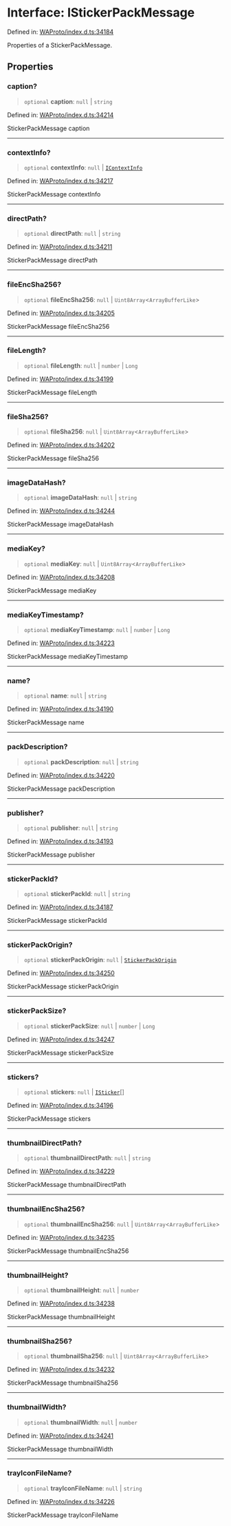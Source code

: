 # Interface: IStickerPackMessage

Defined in: [WAProto/index.d.ts:34184](https://github.com/Fokusdotid/bail/blob/3856b89f13bbe82f2e10396a28cd4ef2089de845/WAProto/index.d.ts#L34184)

Properties of a StickerPackMessage.

## Properties

### caption?

> `optional` **caption**: `null` \| `string`

Defined in: [WAProto/index.d.ts:34214](https://github.com/Fokusdotid/bail/blob/3856b89f13bbe82f2e10396a28cd4ef2089de845/WAProto/index.d.ts#L34214)

StickerPackMessage caption

***

### contextInfo?

> `optional` **contextInfo**: `null` \| [`IContextInfo`](../../../interfaces/IContextInfo.md)

Defined in: [WAProto/index.d.ts:34217](https://github.com/Fokusdotid/bail/blob/3856b89f13bbe82f2e10396a28cd4ef2089de845/WAProto/index.d.ts#L34217)

StickerPackMessage contextInfo

***

### directPath?

> `optional` **directPath**: `null` \| `string`

Defined in: [WAProto/index.d.ts:34211](https://github.com/Fokusdotid/bail/blob/3856b89f13bbe82f2e10396a28cd4ef2089de845/WAProto/index.d.ts#L34211)

StickerPackMessage directPath

***

### fileEncSha256?

> `optional` **fileEncSha256**: `null` \| `Uint8Array`\<`ArrayBufferLike`\>

Defined in: [WAProto/index.d.ts:34205](https://github.com/Fokusdotid/bail/blob/3856b89f13bbe82f2e10396a28cd4ef2089de845/WAProto/index.d.ts#L34205)

StickerPackMessage fileEncSha256

***

### fileLength?

> `optional` **fileLength**: `null` \| `number` \| `Long`

Defined in: [WAProto/index.d.ts:34199](https://github.com/Fokusdotid/bail/blob/3856b89f13bbe82f2e10396a28cd4ef2089de845/WAProto/index.d.ts#L34199)

StickerPackMessage fileLength

***

### fileSha256?

> `optional` **fileSha256**: `null` \| `Uint8Array`\<`ArrayBufferLike`\>

Defined in: [WAProto/index.d.ts:34202](https://github.com/Fokusdotid/bail/blob/3856b89f13bbe82f2e10396a28cd4ef2089de845/WAProto/index.d.ts#L34202)

StickerPackMessage fileSha256

***

### imageDataHash?

> `optional` **imageDataHash**: `null` \| `string`

Defined in: [WAProto/index.d.ts:34244](https://github.com/Fokusdotid/bail/blob/3856b89f13bbe82f2e10396a28cd4ef2089de845/WAProto/index.d.ts#L34244)

StickerPackMessage imageDataHash

***

### mediaKey?

> `optional` **mediaKey**: `null` \| `Uint8Array`\<`ArrayBufferLike`\>

Defined in: [WAProto/index.d.ts:34208](https://github.com/Fokusdotid/bail/blob/3856b89f13bbe82f2e10396a28cd4ef2089de845/WAProto/index.d.ts#L34208)

StickerPackMessage mediaKey

***

### mediaKeyTimestamp?

> `optional` **mediaKeyTimestamp**: `null` \| `number` \| `Long`

Defined in: [WAProto/index.d.ts:34223](https://github.com/Fokusdotid/bail/blob/3856b89f13bbe82f2e10396a28cd4ef2089de845/WAProto/index.d.ts#L34223)

StickerPackMessage mediaKeyTimestamp

***

### name?

> `optional` **name**: `null` \| `string`

Defined in: [WAProto/index.d.ts:34190](https://github.com/Fokusdotid/bail/blob/3856b89f13bbe82f2e10396a28cd4ef2089de845/WAProto/index.d.ts#L34190)

StickerPackMessage name

***

### packDescription?

> `optional` **packDescription**: `null` \| `string`

Defined in: [WAProto/index.d.ts:34220](https://github.com/Fokusdotid/bail/blob/3856b89f13bbe82f2e10396a28cd4ef2089de845/WAProto/index.d.ts#L34220)

StickerPackMessage packDescription

***

### publisher?

> `optional` **publisher**: `null` \| `string`

Defined in: [WAProto/index.d.ts:34193](https://github.com/Fokusdotid/bail/blob/3856b89f13bbe82f2e10396a28cd4ef2089de845/WAProto/index.d.ts#L34193)

StickerPackMessage publisher

***

### stickerPackId?

> `optional` **stickerPackId**: `null` \| `string`

Defined in: [WAProto/index.d.ts:34187](https://github.com/Fokusdotid/bail/blob/3856b89f13bbe82f2e10396a28cd4ef2089de845/WAProto/index.d.ts#L34187)

StickerPackMessage stickerPackId

***

### stickerPackOrigin?

> `optional` **stickerPackOrigin**: `null` \| [`StickerPackOrigin`](../namespaces/StickerPackMessage/enumerations/StickerPackOrigin.md)

Defined in: [WAProto/index.d.ts:34250](https://github.com/Fokusdotid/bail/blob/3856b89f13bbe82f2e10396a28cd4ef2089de845/WAProto/index.d.ts#L34250)

StickerPackMessage stickerPackOrigin

***

### stickerPackSize?

> `optional` **stickerPackSize**: `null` \| `number` \| `Long`

Defined in: [WAProto/index.d.ts:34247](https://github.com/Fokusdotid/bail/blob/3856b89f13bbe82f2e10396a28cd4ef2089de845/WAProto/index.d.ts#L34247)

StickerPackMessage stickerPackSize

***

### stickers?

> `optional` **stickers**: `null` \| [`ISticker`](../namespaces/StickerPackMessage/interfaces/ISticker.md)[]

Defined in: [WAProto/index.d.ts:34196](https://github.com/Fokusdotid/bail/blob/3856b89f13bbe82f2e10396a28cd4ef2089de845/WAProto/index.d.ts#L34196)

StickerPackMessage stickers

***

### thumbnailDirectPath?

> `optional` **thumbnailDirectPath**: `null` \| `string`

Defined in: [WAProto/index.d.ts:34229](https://github.com/Fokusdotid/bail/blob/3856b89f13bbe82f2e10396a28cd4ef2089de845/WAProto/index.d.ts#L34229)

StickerPackMessage thumbnailDirectPath

***

### thumbnailEncSha256?

> `optional` **thumbnailEncSha256**: `null` \| `Uint8Array`\<`ArrayBufferLike`\>

Defined in: [WAProto/index.d.ts:34235](https://github.com/Fokusdotid/bail/blob/3856b89f13bbe82f2e10396a28cd4ef2089de845/WAProto/index.d.ts#L34235)

StickerPackMessage thumbnailEncSha256

***

### thumbnailHeight?

> `optional` **thumbnailHeight**: `null` \| `number`

Defined in: [WAProto/index.d.ts:34238](https://github.com/Fokusdotid/bail/blob/3856b89f13bbe82f2e10396a28cd4ef2089de845/WAProto/index.d.ts#L34238)

StickerPackMessage thumbnailHeight

***

### thumbnailSha256?

> `optional` **thumbnailSha256**: `null` \| `Uint8Array`\<`ArrayBufferLike`\>

Defined in: [WAProto/index.d.ts:34232](https://github.com/Fokusdotid/bail/blob/3856b89f13bbe82f2e10396a28cd4ef2089de845/WAProto/index.d.ts#L34232)

StickerPackMessage thumbnailSha256

***

### thumbnailWidth?

> `optional` **thumbnailWidth**: `null` \| `number`

Defined in: [WAProto/index.d.ts:34241](https://github.com/Fokusdotid/bail/blob/3856b89f13bbe82f2e10396a28cd4ef2089de845/WAProto/index.d.ts#L34241)

StickerPackMessage thumbnailWidth

***

### trayIconFileName?

> `optional` **trayIconFileName**: `null` \| `string`

Defined in: [WAProto/index.d.ts:34226](https://github.com/Fokusdotid/bail/blob/3856b89f13bbe82f2e10396a28cd4ef2089de845/WAProto/index.d.ts#L34226)

StickerPackMessage trayIconFileName
